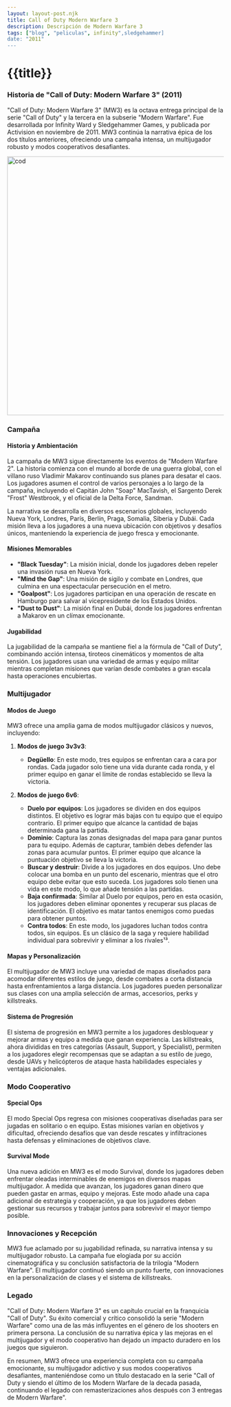 ```yaml
---
layout: layout-post.njk
title: Call of Duty Modern Warfare 3
description: Descripción de Modern Warfare 3
tags: ["blog", "peliculas", infinity",sledgehammer]
date: "2011"
---
```


# {{title}}

### Historia de "Call of Duty: Modern Warfare 3" (2011)

"Call of Duty: Modern Warfare 3" (MW3) es la octava entrega principal de la serie "Call of Duty" y la tercera en la subserie "Modern Warfare". Fue desarrollada por Infinity Ward y Sledgehammer Games, y publicada por Activision en noviembre de 2011. MW3 continúa la narrativa épica de los dos títulos anteriores, ofreciendo una campaña intensa, un multijugador robusto y modos cooperativos desafiantes.

<img src="/img/mw3i.jpg" alt="cod" width="600" height="auto"/>

### Campaña

#### Historia y Ambientación

La campaña de MW3 sigue directamente los eventos de "Modern Warfare 2". La historia comienza con el mundo al borde de una guerra global, con el villano ruso Vladimir Makarov continuando sus planes para desatar el caos. Los jugadores asumen el control de varios personajes a lo largo de la campaña, incluyendo el Capitán John "Soap" MacTavish, el Sargento Derek "Frost" Westbrook, y el oficial de la Delta Force, Sandman.

La narrativa se desarrolla en diversos escenarios globales, incluyendo Nueva York, Londres, París, Berlín, Praga, Somalia, Siberia y Dubái. Cada misión lleva a los jugadores a una nueva ubicación con objetivos y desafíos únicos, manteniendo la experiencia de juego fresca y emocionante.

#### Misiones Memorables

- **"Black Tuesday"**: La misión inicial, donde los jugadores deben repeler una invasión rusa en Nueva York.
- **"Mind the Gap"**: Una misión de sigilo y combate en Londres, que culmina en una espectacular persecución en el metro.
- **"Goalpost"**: Los jugadores participan en una operación de rescate en Hamburgo para salvar al vicepresidente de los Estados Unidos.
- **"Dust to Dust"**: La misión final en Dubái, donde los jugadores enfrentan a Makarov en un clímax emocionante.

#### Jugabilidad

La jugabilidad de la campaña se mantiene fiel a la fórmula de "Call of Duty", combinando acción intensa, tiroteos cinemáticos y momentos de alta tensión. Los jugadores usan una variedad de armas y equipo militar mientras completan misiones que varían desde combates a gran escala hasta operaciones encubiertas.

### Multijugador

#### Modos de Juego

MW3 ofrece una amplia gama de modos multijugador clásicos y nuevos, incluyendo:

1. **Modos de juego 3v3v3**:
    - **Degüello**: En este modo, tres equipos se enfrentan cara a cara por rondas. Cada jugador solo tiene una vida durante cada ronda, y el primer equipo en ganar el límite de rondas establecido se lleva la victoria.

2. **Modos de juego 6v6**:
    - **Duelo por equipos**: Los jugadores se dividen en dos equipos distintos. El objetivo es lograr más bajas con tu equipo que el equipo contrario. El primer equipo que alcance la cantidad de bajas determinada gana la partida.
    - **Dominio**: Captura las zonas designadas del mapa para ganar puntos para tu equipo. Además de capturar, también debes defender las zonas para acumular puntos. El primer equipo que alcance la puntuación objetivo se lleva la victoria.
    - **Buscar y destruir**: Divide a los jugadores en dos equipos. Uno debe colocar una bomba en un punto del escenario, mientras que el otro equipo debe evitar que esto suceda. Los jugadores solo tienen una vida en este modo, lo que añade tensión a las partidas.
    - **Baja confirmada**: Similar al Duelo por equipos, pero en esta ocasión, los jugadores deben eliminar oponentes y recuperar sus placas de identificación. El objetivo es matar tantos enemigos como puedas para obtener puntos.
    - **Contra todos**: En este modo, los jugadores luchan todos contra todos, sin equipos. Es un clásico de la saga y requiere habilidad individual para sobrevivir y eliminar a los rivales¹³.

#### Mapas y Personalización

El multijugador de MW3 incluye una variedad de mapas diseñados para acomodar diferentes estilos de juego, desde combates a corta distancia hasta enfrentamientos a larga distancia. Los jugadores pueden personalizar sus clases con una amplia selección de armas, accesorios, perks y killstreaks.

#### Sistema de Progresión

El sistema de progresión en MW3 permite a los jugadores desbloquear y mejorar armas y equipo a medida que ganan experiencia. Las killstreaks, ahora divididas en tres categorías (Assault, Support, y Specialist), permiten a los jugadores elegir recompensas que se adaptan a su estilo de juego, desde UAVs y helicópteros de ataque hasta habilidades especiales y ventajas adicionales.

### Modo Cooperativo

#### Special Ops

El modo Special Ops regresa con misiones cooperativas diseñadas para ser jugadas en solitario o en equipo. Estas misiones varían en objetivos y dificultad, ofreciendo desafíos que van desde rescates y infiltraciones hasta defensas y eliminaciones de objetivos clave.

#### Survival Mode

Una nueva adición en MW3 es el modo Survival, donde los jugadores deben enfrentar oleadas interminables de enemigos en diversos mapas multijugador. A medida que avanzan, los jugadores ganan dinero que pueden gastar en armas, equipo y mejoras. Este modo añade una capa adicional de estrategia y cooperación, ya que los jugadores deben gestionar sus recursos y trabajar juntos para sobrevivir el mayor tiempo posible.

### Innovaciones y Recepción

MW3 fue aclamado por su jugabilidad refinada, su narrativa intensa y su multijugador robusto. La campaña fue elogiada por su acción cinematográfica y su conclusión satisfactoria de la trilogía "Modern Warfare". El multijugador continuó siendo un punto fuerte, con innovaciones en la personalización de clases y el sistema de killstreaks.

### Legado

"Call of Duty: Modern Warfare 3" es un capítulo crucial en la franquicia "Call of Duty". Su éxito comercial y crítico consolidó la serie "Modern Warfare" como una de las más influyentes en el género de los shooters en primera persona. La conclusión de su narrativa épica y las mejoras en el multijugador y el modo cooperativo han dejado un impacto duradero en los juegos que siguieron.

En resumen, MW3 ofrece una experiencia completa con su campaña emocionante, su multijugador adictivo y sus modos cooperativos desafiantes, manteniéndose como un título destacado en la serie "Call of Duty y siendo el último de los Modern Warfare de la decada pasada, continuando el legado con remasterizaciones años después con 3 entregas de Modern Warfare".


